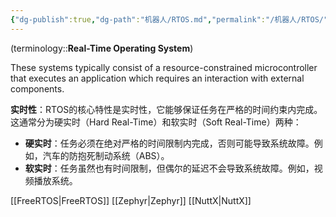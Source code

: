 ```yaml
---
{"dg-publish":true,"dg-path":"机器人/RTOS.md","permalink":"/机器人/RTOS/","dgPassFrontmatter":true,"noteIcon":"","created":"2025-02-02T13:51:19.104+08:00","updated":"2025-05-02T17:43:21.167+08:00"}
---
```


(terminology::**Real-Time Operating System**)

These systems typically consist of a resource-constrained microcontroller that executes an application which requires an interaction with external components.

**实时性**：RTOS的核心特性是实时性，它能够保证任务在严格的时间约束内完成。这通常分为硬实时（Hard Real-Time）和软实时（Soft Real-Time）两种：
- **硬实时**：任务必须在绝对严格的时间限制内完成，否则可能导致系统故障。例如，汽车的防抱死制动系统（ABS）。  
- **软实时**：任务虽然也有时间限制，但偶尔的延迟不会导致系统故障。例如，视频播放系统。

[[FreeRTOS\|FreeRTOS]]
[[Zephyr\|Zephyr]]
[[NuttX\|NuttX]]

